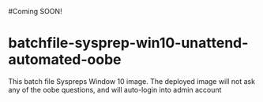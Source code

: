 #Coming SOON!

# batchfile-sysprep-win10-unattend-automated-oobe
This batch file Syspreps Window 10 image.  The deployed image will not ask any of the oobe questions, and will auto-login into admin account
